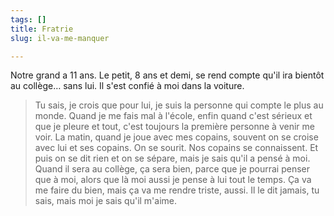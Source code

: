 ```yaml
---
tags: []
title: Fratrie
slug: il-va-me-manquer

---
```

Notre grand a 11 ans. Le petit, 8 ans et demi, se rend compte qu'il ira bientôt au collège… sans lui. Il s'est confié à moi dans la voiture.

> Tu sais, je crois que pour lui, je suis la personne qui compte le plus au monde. Quand je me fais mal à l'école, enfin quand c'est sérieux et que je pleure et tout, c'est toujours la première personne à venir me voir. La matin, quand je joue avec mes copains, souvent on se croise avec lui et ses copains. On se sourit. Nos copains se connaissent. Et puis on se dit rien et on se sépare, mais je sais qu'il a pensé à moi. Quand il sera au collège, ça sera bien, parce que je pourrai penser que à moi, alors que là moi aussi je pense à lui tout le temps. Ça va me faire du bien, mais ça va me rendre triste, aussi. Il le dit jamais, tu sais, mais moi je sais qu'il m'aime.
